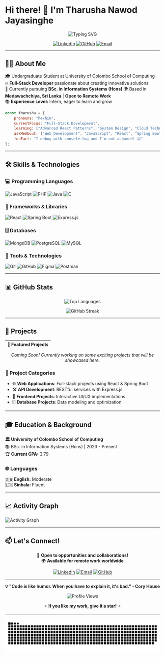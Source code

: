 # Hi there! 👋 I'm Tharusha Nawod Jayasinghe

<div align="center">
  
![Typing SVG](https://readme-typing-svg.herokuapp.com?font=Fira+Code&size=30&pause=1000&color=36BCF7&center=true&vCenter=true&width=500&lines=Full-Stack+Developer+%F0%9F%9A%80;Student+at+UCSC+%F0%9F%8E%93;Remote+or+Onsite+Work+%F0%9F%8C%8D;Building+Amazing+Things+%E2%9C%A8)


</div>

<div align="center">
  
[![LinkedIn](https://img.shields.io/badge/LinkedIn-0077B5?style=for-the-badge&logo=linkedin&logoColor=white)](https://www.linkedin.com/in/tharusha-nawod-jayasinghe-269576249)
[![GitHub](https://img.shields.io/badge/GitHub-100000?style=for-the-badge&logo=github&logoColor=white)](https://github.com/tharushanawod)
[![Email](https://img.shields.io/badge/Email-D14836?style=for-the-badge&logo=gmail&logoColor=white)](mailto:tharushanawod777@gmail.com)

</div>

---

## 👨‍💻 About Me

🎓 Undergraduate Student at University of Colombo School of Computing  
🔥 **Full-Stack Developer** passionate about creating innovative solutions  
🌟 Currently pursuing **BSc. in Information Systems (Hons)**
🌍 Based in **Medawachchiya, Sri Lanka** | **Open to Remote Work**  
📚 **Experience Level:** Intern, eager to learn and grow  

```javascript
const tharusha = {
    pronouns: "he/him",
    currentFocus: "Full-Stack Development",
    learning: ["Advanced React Patterns", "System Design", "Cloud Technologies"],
    askMeAbout: ["Web Development", "JavaScript", "React", "Spring Boot"],
    funFact: "I debug with console.log and I'm not ashamed! 😄"
};
```

---

## 🛠️ Skills & Technologies

### 💻 Programming Languages
![JavaScript](https://img.shields.io/badge/JavaScript-F7DF1E?style=for-the-badge&logo=javascript&logoColor=black)
![PHP](https://img.shields.io/badge/PHP-777BB4?style=for-the-badge&logo=php&logoColor=white)
![Java](https://img.shields.io/badge/Java-ED8B00?style=for-the-badge&logo=java&logoColor=white)
![C](https://img.shields.io/badge/C-00599C?style=for-the-badge&logo=c&logoColor=white)

### 🚀 Frameworks & Libraries
![React](https://img.shields.io/badge/React-20232A?style=for-the-badge&logo=react&logoColor=61DAFB)
![Spring Boot](https://img.shields.io/badge/Spring_Boot-6DB33F?style=for-the-badge&logo=spring-boot&logoColor=white)
![Express.js](https://img.shields.io/badge/Express.js-404D59?style=for-the-badge&logo=express&logoColor=white)

### 🗄️ Databases
![MongoDB](https://img.shields.io/badge/MongoDB-4EA94B?style=for-the-badge&logo=mongodb&logoColor=white)
![PostgreSQL](https://img.shields.io/badge/PostgreSQL-316192?style=for-the-badge&logo=postgresql&logoColor=white)
![MySQL](https://img.shields.io/badge/MySQL-005C84?style=for-the-badge&logo=mysql&logoColor=white)

### 🔧 Tools & Technologies
![Git](https://img.shields.io/badge/Git-F05032?style=for-the-badge&logo=git&logoColor=white)
![GitHub](https://img.shields.io/badge/GitHub-100000?style=for-the-badge&logo=github&logoColor=white)
![Figma](https://img.shields.io/badge/Figma-F24E1E?style=for-the-badge&logo=figma&logoColor=white)
![Postman](https://img.shields.io/badge/Postman-FF6C37?style=for-the-badge&logo=postman&logoColor=white)

---

## 📊 GitHub Stats

<div align="center">





![Top Languages](https://github-readme-stats.vercel.app/api/top-langs/?username=tharushanawod&layout=compact&theme=tokyonight&hide_border=true)

</div>

<div align="center">

![GitHub Streak](https://github-readme-streak-stats.herokuapp.com/?user=tharushanawod&theme=tokyonight&hide_border=true)

</div>

---

## 🚀 Projects

<div align="center">

| 🎯 **Featured Projects** |
|:------------------------:|

*Coming Soon! Currently working on some exciting projects that will be showcased here.*

</div>

### 🔗 Project Categories
- 🌐 **Web Applications**: Full-stack projects using React & Spring Boot
- 🛠️ **API Development**: RESTful services with Express.js
- 📱 **Frontend Projects**: Interactive UI/UX implementations
- 🗄️ **Database Projects**: Data modeling and optimization

---

## 🎓 Education & Background

**🏛️ University of Colombo School of Computing**  
📚 BSc. in Information Systems (Hons) | 2023 - Present  
🏆 **Current GPA:** 3.79  

### 🌐 Languages
🇬🇧 **English:** Moderate  
🇱🇰 **Sinhala:** Fluent  

---

## 📈 Activity Graph

![Activity Graph](https://github-readme-activity-graph.vercel.app/graph?username=tharushanawod&theme=tokyo-night&hide_border=true)

---

## 📫 Let's Connect!

<div align="center">

💼 **Open to opportunities and collaborations!**  
🌍 **Available for remote work worldwide**  

[![LinkedIn](https://img.shields.io/badge/Connect_on_LinkedIn-0077B5?style=for-the-badge&logo=linkedin&logoColor=white)](https://www.linkedin.com/in/tharusha-nawod-jayasinghe-269576249)
[![Email](https://img.shields.io/badge/Send_Email-D14836?style=for-the-badge&logo=gmail&logoColor=white)](mailto:tharushanawod777@gmail.com)
[![GitHub](https://img.shields.io/badge/Follow_on_GitHub-100000?style=for-the-badge&logo=github&logoColor=white)](https://github.com/tharushanawod)

</div>

---

<div align="center">

**💡 "Code is like humor. When you have to explain it, it's bad." - Cory House**

![Profile Views](https://komarev.com/ghpvc/?username=tharushanawod&color=blue&style=flat-square&label=Profile+Views)

⭐ **If you like my work, give it a star!** ⭐

</div>

---

<div align="center">
  <img src="https://raw.githubusercontent.com/platane/snk/output/github-contribution-grid-snake-dark.svg" alt="Snake animation" />
</div>
